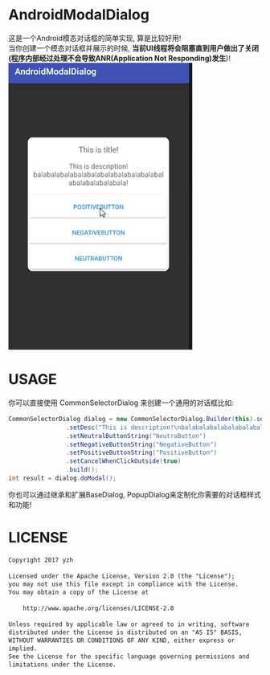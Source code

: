 # AndroidModalDialog
这是一个Android模态对话框的简单实现, 算是比较好用! <br>
当你创建一个模态对话框并展示的时候, **当前UI线程将会阻塞直到用户做出了关闭(程序内部经过处理不会导致ANR(Application Not Responding)发生**)!<br>
![](https://github.com/palatine/AndroidModalDialog/blob/master/imgs/androidmodaldialog.gif)
<br>
# USAGE
你可以直接使用 CommonSelectorDialog 来创建一个通用的对话框比如:
<br>
```Java
CommonSelectorDialog dialog = new CommonSelectorDialog.Builder(this).setTitle("This is title!")
                .setDesc("This is description!\nbalabalabalabalabalabalabalabalabalabalabalabalabalabala!")
                .setNeutralButtonString("NeutraButton")
                .setNegativeButtonString("NegativeButton")
                .setPositiveButtonString("PositiveButton")
                .setCancelWhenClickOutside(true)
                .build();
int result = dialog.doModal();
```
你也可以通过继承和扩展BaseDialog, PopupDialog来定制化你需要的对话框样式和功能!
# LICENSE
```
Copyright 2017 yzh

Licensed under the Apache License, Version 2.0 (the "License");
you may not use this file except in compliance with the License.
You may obtain a copy of the License at

    http://www.apache.org/licenses/LICENSE-2.0

Unless required by applicable law or agreed to in writing, software
distributed under the License is distributed on an "AS IS" BASIS,
WITHOUT WARRANTIES OR CONDITIONS OF ANY KIND, either express or implied.
See the License for the specific language governing permissions and
limitations under the License.
```

